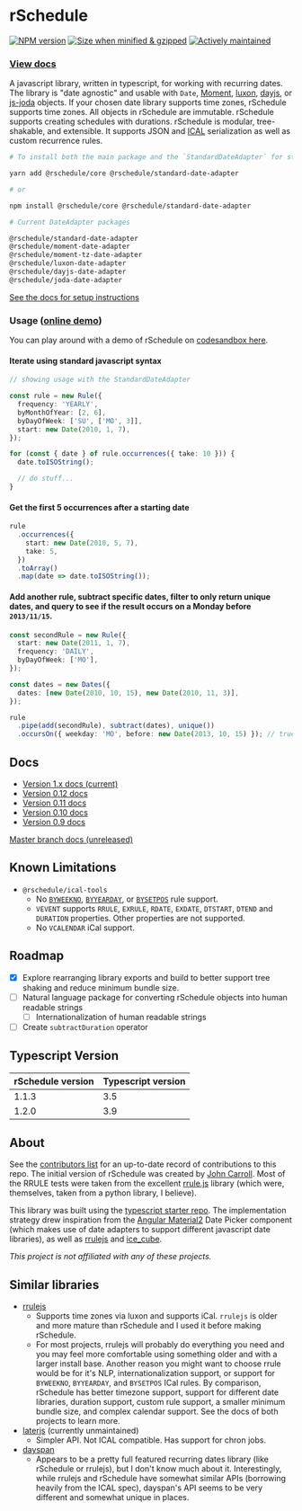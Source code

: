 # rSchedule

[![NPM version](https://flat.badgen.net/npm/v/@rschedule/core)](https://www.npmjs.com/package/@rschedule/core) [![Size when minified & gzipped](https://flat.badgen.net/bundlephobia/minzip/@rschedule/core)](https://bundlephobia.com/result?p=@rschedule/core) [![Actively maintained](https://flat.badgen.net/badge/Maintenance%20level/Actively%20Maintained/green)](https://gist.github.com/cheerfulstoic/d107229326a01ff0f333a1d3476e068d)

### [View docs](#docs)

A javascript library, written in typescript, for working with recurring dates. The library is "date agnostic" and usable with `Date`, [Moment](https://momentjs.com), [luxon](https://moment.github.io/luxon/), [dayjs](https://day.js.org/), or [js-joda](https://github.com/js-joda/js-joda) objects. If your chosen date library supports time zones, rSchedule supports time zones. All objects in rSchedule are immutable. rSchedule supports creating schedules with durations. rSchedule is modular, tree-shakable, and extensible. It supports JSON and [ICAL](https://tools.ietf.org/html/rfc5545) serialization as well as custom recurrence rules.

```bash
# To install both the main package and the `StandardDateAdapter` for standard javascript dates */

yarn add @rschedule/core @rschedule/standard-date-adapter

# or

npm install @rschedule/core @rschedule/standard-date-adapter

# Current DateAdapter packages

@rschedule/standard-date-adapter
@rschedule/moment-date-adapter
@rschedule/moment-tz-date-adapter
@rschedule/luxon-date-adapter
@rschedule/dayjs-date-adapter
@rschedule/joda-date-adapter
```

[See the docs for setup instructions](#docs)

### Usage ([online demo](https://codesandbox.io/s/rschedule-starter-pxezu?fontsize=14&module=/src/index.ts))

You can play around with a demo of rSchedule on [codesandbox here](https://codesandbox.io/s/rschedule-starter-pxezu?fontsize=14&module=/src/index.ts).

#### Iterate using standard javascript syntax

```typescript
// showing usage with the StandardDateAdapter

const rule = new Rule({
  frequency: 'YEARLY',
  byMonthOfYear: [2, 6],
  byDayOfWeek: ['SU', ['MO', 3]],
  start: new Date(2010, 1, 7),
});

for (const { date } of rule.occurrences({ take: 10 })) {
  date.toISOString();

  // do stuff...
}
```

#### Get the first 5 occurrences after a starting date

```typescript
rule
  .occurrences({
    start: new Date(2010, 5, 7),
    take: 5,
  })
  .toArray()
  .map(date => date.toISOString());
```

#### Add another rule, subtract specific dates, filter to only return unique dates, and query to see if the result occurs on a Monday before `2013/11/15`.

```typescript
const secondRule = new Rule({
  start: new Date(2011, 1, 7),
  frequency: 'DAILY',
  byDayOfWeek: ['MO'],
});

const dates = new Dates({
  dates: [new Date(2010, 10, 15), new Date(2010, 11, 3)],
});

rule
  .pipe(add(secondRule), subtract(dates), unique())
  .occursOn({ weekday: 'MO', before: new Date(2013, 10, 15) }); // true
```

## Docs

- [Version 1.x docs (current)](https://gitlab.com/john.carroll.p/rschedule/tree/v1/docs)
- [Version 0.12 docs](https://gitlab.com/john.carroll.p/rschedule/tree/v0.12/docs)
- [Version 0.11 docs](https://gitlab.com/john.carroll.p/rschedule/tree/v0.11/docs)
- [Version 0.10 docs](https://gitlab.com/john.carroll.p/rschedule/tree/f46bf244370dd476633b944e424096a6ae629305/docs)
- [Version 0.9 docs](https://gitlab.com/john.carroll.p/rschedule/tree/a80b576c981570710def8f83575a4932b12f8f34/docs)

[Master branch docs (unreleased)](https://gitlab.com/john.carroll.p/rschedule/tree/master/docs)

## Known Limitations

- `@rschedule/ical-tools`
  - No [`BYWEEKNO`](https://gitlab.com/john.carroll.p/rschedule/issues/2), [`BYYEARDAY`](https://gitlab.com/john.carroll.p/rschedule/issues/3), or [`BYSETPOS`](https://gitlab.com/john.carroll.p/rschedule/issues/4) rule support.
  - `VEVENT` supports `RRULE`, `EXRULE`, `RDATE`, `EXDATE`, `DTSTART`, `DTEND` and `DURATION` properties. Other properties are not supported.
  - No `VCALENDAR` iCal support.

## Roadmap

- [x] Explore rearranging library exports and build to better support tree shaking and reduce minimum bundle size.
- [ ] Natural language package for converting rSchedule objects into human readable strings
  - [ ] Internationalization of human readable strings
- [ ] Create `subtractDuration` operator

## Typescript Version

| rSchedule version | Typescript version |
| ----------------- | ------------------ |
| 1.1.3             | 3.5                |
| 1.2.0             | 3.9                |

## About

See the [contributors list](https://gitlab.com/john.carroll.p/rschedule/-/graphs/master) for an up-to-date record of contributions to this repo. The initial version of rSchedule was created by [John Carroll](https://gitlab.com/john.carroll.p). Most of the RRULE tests were taken from the excellent [rrule.js](https://github.com/jakubroztocil/rrule) library (which were, themselves, taken from a python library, I believe).

This library was built using the [typescript starter repo](https://github.com/bitjson/typescript-starter). The implementation strategy drew inspiration from the [Angular Material2](https://github.com/angular/material2) Date Picker component (which makes use of date adapters to support different javascript date libraries), as well as [rrulejs](https://github.com/jakubroztocil/rrule) and [ice_cube](https://github.com/seejohnrun/ice_cube).

_This project is not affiliated with any of these projects._

## Similar libraries

- [rrulejs](https://github.com/jakubroztocil/rrule)
  - Supports time zones via luxon and supports iCal. `rrulejs` is older and more mature than rSchedule and I used it before making rSchedule.
  - For most projects, rrulejs will probably do everything you need and you may feel more comfortable using something older and with a larger install base. Another reason you might want to choose rrule would be for it's NLP, internationalization support, or support for `BYWEEKNO`, `BYYEARDAY`, and `BYSETPOS` ICal rules. By comparison, rSchedule has better timezone support, support for different date libraries, duration support, custom rule support, a smaller minimum bundle size, and complex calendar support. See the docs of both projects to learn more.
- [laterjs](https://github.com/bunkat/later) (currently unmaintained)
  - Simpler API. Not ICAL compatible. Has support for chron jobs.
- [dayspan](https://github.com/ClickerMonkey/dayspan)
  - Appears to be a pretty full featured recurring dates library (like rSchedule or rrulejs), but I don't know much about it. Interestingly, while rrulejs and rSchedule have somewhat similar APIs (borrowing heavily from the ICAL spec), dayspan's API seems to be very different and somewhat unique in places.
